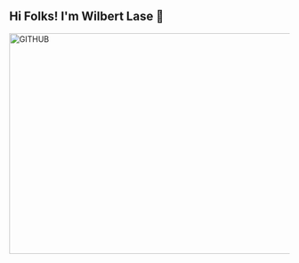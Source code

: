 ## Hi Folks! I'm Wilbert Lase 👋
<img width="1584" height="396" alt="GITHUB" src="https://github.com/user-attachments/assets/135ff926-c3db-487d-aa86-9c7b652f4b3e" />





